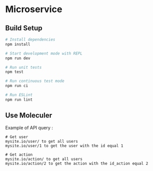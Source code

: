# Microservice

## Build Setup

``` bash
# Install dependencies
npm install

# Start development mode with REPL
npm run dev

# Run unit tests
npm test

# Run continuous test mode
npm run ci

# Run ESLint
npm run lint
```

## Use Moleculer


Example of API query :

```
# Get user
mysite.io/user/ to get all users
mysite.io/user/1 to get the user with the id equal 1

# Get action
mysite.io/action/ to get all users
mysite.io/action/2 to get the action with the id_action equal 2
```
